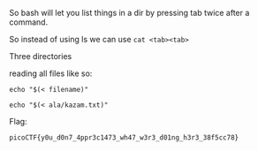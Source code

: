 So bash will let you list things in a dir by pressing tab twice after a command.

So instead of using ls we can use `cat <tab><tab>`

Three directories

reading all files like so:
```
echo "$(< filename)"
```

```
echo "$(< ala/kazam.txt)" 
```

Flag:
```
picoCTF{y0u_d0n7_4ppr3c1473_wh47_w3r3_d01ng_h3r3_38f5cc78}
```
